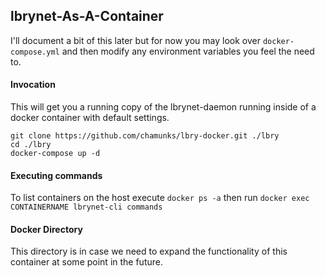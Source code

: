 ## lbrynet-As-A-Container

I'll document a bit of this later but for now you may look over ```docker-compose.yml``` and then modify any environment variables you feel the need to.

#### Invocation
This will get you a running copy of the lbrynet-daemon running inside of a docker container with default settings.
```
git clone https://github.com/chamunks/lbry-docker.git ./lbry
cd ./lbry
docker-compose up -d
```

#### Executing commands

To list containers on the host execute `docker ps -a` then run `docker exec CONTAINERNAME lbrynet-cli commands`

#### Docker Directory

This directory is in case we need to expand the functionality of this container at some point in the future.

